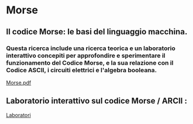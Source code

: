 # Morse

## Il codice Morse: le basi del linguaggio macchina.

### Questa ricerca include una ricerca teorica e un laboratorio interattivo concepiti per approfondire e sperimentare il funzionamento del Codice Morse, e la sua relazione con il Codice ASCII, i circuiti elettrici e l'algebra booleana.

[Morse.pdf](Morse.pdf)  

## Laboratorio interattivo sul codice Morse / ARCII : 

[Laboratori](https://gingingiola.github.io/Morse/lab/index.html)  
